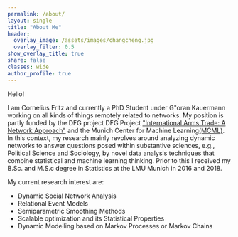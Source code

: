 ```yaml
---
permalink: /about/
layout: single
title: "About Me"
header:
  overlay_image: /assets/images/changcheng.jpg
  overlay_filter: 0.5
show_overlay_title: true
share: false
classes: wide
author_profile: true  
---
```


Hello! 

I am Cornelius Fritz and currently a PhD Student under G\"oran Kauermann working on all kinds of things remotely related to networks. My position is partly funded by the DFG project DFG Project ["International Arms Trade: A Network Approach"](https://www.arms-trade-research.uni-muenchen.de/index.html) and the  Munich Center for Machine Learning[(MCML)](https://mcml.ai/). In this context, my research mainly revolves around analyzing dynamic networks to answer questions posed within substantive sciences, e.g., Political Science and Sociology, by novel data analysis techniques that combine statistical and machine learning thinking. Prior to this I received my B.Sc. and M.S.c degree in Statistics at the LMU Munich in 2016 and 2018.

My current research interest are: 

- Dynamic Social Network Analysis 
- Relational Event Models
- Semiparametric Smoothing Methods  
- Scalable optimization and its Statistical Properties   
- Dynamic Modelling based on Markov Processes or Markov Chains 




